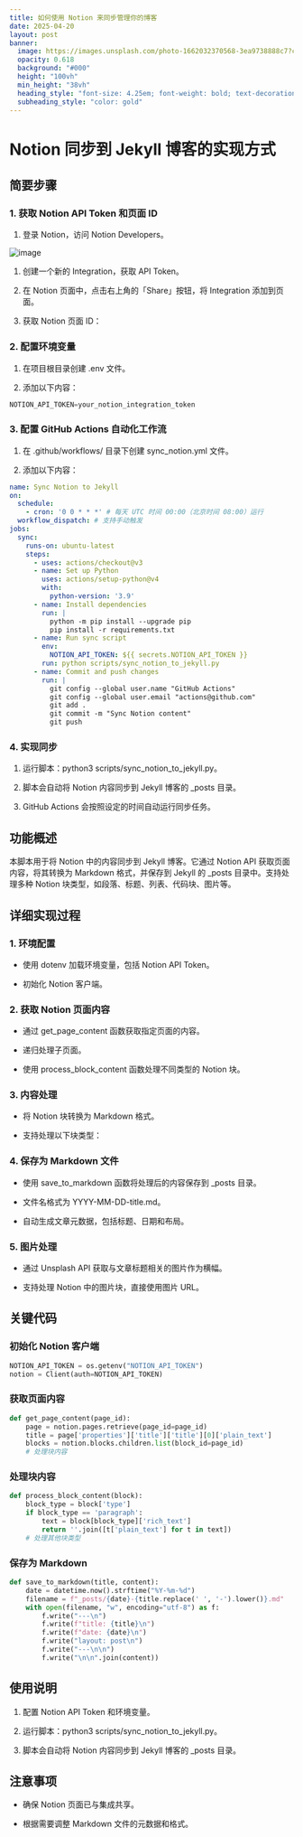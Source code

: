 ```yaml
---
title: 如何使用 Notion 来同步管理你的博客
date: 2025-04-20
layout: post
banner:
  image: https://images.unsplash.com/photo-1662032370568-3ea9738888c7?crop=entropy&cs=tinysrgb&fit=max&fm=jpg&ixid=M3w2OTIwMzJ8MHwxfHJhbmRvbXx8fHx8fHx8fDE3NDUxODc1NjZ8&ixlib=rb-4.0.3&q=80&w=1080
  opacity: 0.618
  background: "#000"
  height: "100vh"
  min_height: "38vh"
  heading_style: "font-size: 4.25em; font-weight: bold; text-decoration: underline"
  subheading_style: "color: gold"
---
```


# Notion 同步到 Jekyll 博客的实现方式

## 简要步骤

### 1. 获取 Notion API Token 和页面 ID

1. 登录 Notion，访问 Notion Developers。

![image](https://prod-files-secure.s3.us-west-2.amazonaws.com/a7a0cc5a-89b9-4cda-8686-1fba0ca52f40/d19c1afe-dea5-4312-9333-786b0ba83054/image.png?X-Amz-Algorithm=AWS4-HMAC-SHA256&X-Amz-Content-Sha256=UNSIGNED-PAYLOAD&X-Amz-Credential=ASIAZI2LB466QYDJKMXV%2F20250420%2Fus-west-2%2Fs3%2Faws4_request&X-Amz-Date=20250420T221926Z&X-Amz-Expires=3600&X-Amz-Security-Token=IQoJb3JpZ2luX2VjECYaCXVzLXdlc3QtMiJGMEQCIFMjibakP9s7BO2ajJRTqyUxYwsOXBwT4iex%2Bq8j4%2FD0AiA%2BNmwpiIc%2FJC%2FUELO2uCq2tmdoB4tUYlwqXZ92kL9P1iqIBAiv%2F%2F%2F%2F%2F%2F%2F%2F%2F%2F8BEAAaDDYzNzQyMzE4MzgwNSIMfGojD8CJ02R9kIF3KtwDTMbGhczrwyRgu3KJ7JhOgti8xhksqUjdipKjk0oEymZGs5FdwOMEWMqDLZJy%2FoYTvXyXwHYBBn4R%2FfvYlZgbb7Ol2eAL9ovpNmRnvipl2IW%2FUI9OJQvbqpPD9hWsTpOopR6c%2Bdlh1HpdLaoCtltLmrqGUb5yK22tFxZye%2Bxi%2Fq%2Fr1aUJC2H2GMJNa7IQsTNFtXx5riE30blsaTAocrEdLuEKUm9cZQVB1BD2Ll2Btwdkm1tNuNaIpRcLWWGrpeAHEUXCW8T7ouKPh%2BP6RG8uZ13wvrOP9f5WyKfCibB1y%2B38IliolwbiWeX7LAymoAOfAlND0luWB4FugM3Zv%2BLHGbmJUArbkUuWeMlEv29fq0sH0CCvZtpw%2BI2kgm%2B7nTtfWBI5xXz7RuK4jHyPBBKLEem04jP%2F9l7X%2BehRCx8WRdJeC%2BmbTPFjpaTHQq0cT5aKKkKgPRQb6p%2B8Uvqvhg0Wgtsac6G2sxrTiZjsMEb13i%2BQMzpmQ%2FihikL5QzA5Bj%2BmGgWuMfW9JZpwkK%2FfumWXivpOdM0emmSKX8e8kx9VG25twr3795RaFBBrMi6MwkO%2FEhlFk4V9DfDZUzHjq4WzUMOWxD6ojdCYmBMPLoCyPC17DFG%2FE4LEB4ArpTIwuNuVwAY6pgF2HfluGEp%2FWJzX0LezohGk20AFrFm0m9Rfnb6zf%2FwJPapX3UboTclH59ICLg7TIlyv9WvRIImWfZ3%2FGQFQYIepjarYvlqCPliei8Kajv7X8N2Qj5q5jbrvdmLMslViZIYpLV%2Fe%2Br2i%2FBFz4IoGxQGIKf12WzgZZ0rlYdIkt0GrV9b7UO5l742JDXvJ2AnzSwSekKH%2F1kIA4r%2BXiqlwC99DW0IkxRK%2F&X-Amz-Signature=9de21bef3a165f63a130183cafcc5827a59b1bfd60019889bcfd525992843682&X-Amz-SignedHeaders=host&x-id=GetObject)

1. 创建一个新的 Integration，获取 API Token。

1. 在 Notion 页面中，点击右上角的「Share」按钮，将 Integration 添加到页面。

1. 获取 Notion 页面 ID：


### 2. 配置环境变量

1. 在项目根目录创建 .env 文件。

1. 添加以下内容：

```javascript
NOTION_API_TOKEN=your_notion_integration_token
```

### 3. 配置 GitHub Actions 自动化工作流

1. 在 .github/workflows/ 目录下创建 sync_notion.yml 文件。

1. 添加以下内容：

```yaml
name: Sync Notion to Jekyll
on:
  schedule:
    - cron: '0 0 * * *' # 每天 UTC 时间 00:00（北京时间 08:00）运行
  workflow_dispatch: # 支持手动触发
jobs:
  sync:
    runs-on: ubuntu-latest
    steps:
      - uses: actions/checkout@v3
      - name: Set up Python
        uses: actions/setup-python@v4
        with:
          python-version: '3.9'
      - name: Install dependencies
        run: |
          python -m pip install --upgrade pip
          pip install -r requirements.txt
      - name: Run sync script
        env:
          NOTION_API_TOKEN: ${{ secrets.NOTION_API_TOKEN }}
        run: python scripts/sync_notion_to_jekyll.py
      - name: Commit and push changes
        run: |
          git config --global user.name "GitHub Actions"
          git config --global user.email "actions@github.com"
          git add .
          git commit -m "Sync Notion content"
          git push
```

### 4. 实现同步

1. 运行脚本：python3 scripts/sync_notion_to_jekyll.py。

1. 脚本会自动将 Notion 内容同步到 Jekyll 博客的 _posts 目录。

1. GitHub Actions 会按照设定的时间自动运行同步任务。

## 功能概述

本脚本用于将 Notion 中的内容同步到 Jekyll 博客。它通过 Notion API 获取页面内容，将其转换为 Markdown 格式，并保存到 Jekyll 的 _posts 目录中。支持处理多种 Notion 块类型，如段落、标题、列表、代码块、图片等。

## 详细实现过程

### 1. 环境配置

- 使用 dotenv 加载环境变量，包括 Notion API Token。

- 初始化 Notion 客户端。

### 2. 获取 Notion 页面内容

- 通过 get_page_content 函数获取指定页面的内容。

- 递归处理子页面。

- 使用 process_block_content 函数处理不同类型的 Notion 块。

### 3. 内容处理

- 将 Notion 块转换为 Markdown 格式。

- 支持处理以下块类型：


### 4. 保存为 Markdown 文件

- 使用 save_to_markdown 函数将处理后的内容保存到 _posts 目录。

- 文件名格式为 YYYY-MM-DD-title.md。

- 自动生成文章元数据，包括标题、日期和布局。

### 5. 图片处理

- 通过 Unsplash API 获取与文章标题相关的图片作为横幅。

- 支持处理 Notion 中的图片块，直接使用图片 URL。

## 关键代码

### 初始化 Notion 客户端

```python
NOTION_API_TOKEN = os.getenv("NOTION_API_TOKEN")
notion = Client(auth=NOTION_API_TOKEN)
```

### 获取页面内容

```python
def get_page_content(page_id):
    page = notion.pages.retrieve(page_id=page_id)
    title = page['properties']['title']['title'][0]['plain_text']
    blocks = notion.blocks.children.list(block_id=page_id)
    # 处理块内容
```

### 处理块内容

```python
def process_block_content(block):
    block_type = block['type']
    if block_type == 'paragraph':
        text = block[block_type]['rich_text']
        return ''.join([t['plain_text'] for t in text])
    # 处理其他块类型
```

### 保存为 Markdown

```python
def save_to_markdown(title, content):
    date = datetime.now().strftime("%Y-%m-%d")
    filename = f"_posts/{date}-{title.replace(' ', '-').lower()}.md"
    with open(filename, "w", encoding="utf-8") as f:
        f.write("---\n")
        f.write(f"title: {title}\n")
        f.write(f"date: {date}\n")
        f.write("layout: post\n")
        f.write("---\n\n")
        f.write("\n\n".join(content))
```

## 使用说明

1. 配置 Notion API Token 和环境变量。

1. 运行脚本：python3 scripts/sync_notion_to_jekyll.py。

1. 脚本会自动将 Notion 内容同步到 Jekyll 博客的 _posts 目录。

## 注意事项

- 确保 Notion 页面已与集成共享。

- 根据需要调整 Markdown 文件的元数据和格式。